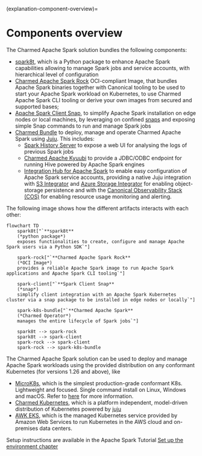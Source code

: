 (explanation-component-overview)=
# Components overview

The Charmed Apache Spark solution bundles the following components:

* [spark8t](https://github.com/canonical/spark-k8s-toolkit-py), which is a Python package to enhance Apache Spark capabilities allowing to manage Spark jobs and service accounts, with hierarchical level of configuration
* [Charmed Apache Spark Rock](https://github.com/canonical/charmed-spark-rock/pkgs/container/charmed-spark) OCI-compliant Image, that bundles Apache Spark binaries together with Canonical tooling to be used to start your Apache Spark workload on Kubernetes, to use Charmed Apache Spark CLI tooling or derive your own images from secured and supported bases;
* [Apache Spark Client Snap](https://snapcraft.io/spark-client), to simplify Apache Spark installation on edge nodes or local machines, by leveraging on confined [snaps](https://snapcraft.io/) and exposing simple Snap commands to run and manage Spark jobs 
* [Charmed Bundle](https://charmhub.io/spark-k8s-bundle) to deploy, manage and operate Charmed Apache Spark using [Juju](https://juju.is/). This includes:
  * [Spark History Server](https://charmhub.io/spark-history-server-k8s) to expose a web UI for analysing the logs of previous Spark jobs
  * [Charmed Apache Kyuubi](https://charmhub.io/kyuubi-k8s) to provide a JDBC/ODBC endpoint for running Hive powered by Apache Spark engines
  * [Integration Hub for Apache Spark](https://charmhub.io/spark-integration-hub-k8s) to enable easy configuration of Apache Spark service accounts, providing a native Juju integration with [S3 Integrator](https://charmhub.io/s3-integrator) and [Azure Storage Integrator](https://charmhub.io/azure-storage-integrator) for enabling object-storage persistence and with the [Canonical Observability Stack (COS)](https://charmhub.io/cos-lite) for enabling resource usage monitoring and alerting.   

The following image shows how the different artifacts interacts with each other:

```mermaid
flowchart TD
    spark8t["`**spark8t** 
    (*python package*)
    exposes functionalities to create, configure and manage Apache Spark users via a Python SDK`"]
    
    spark-rock["`**Charmed Apache Spark Rock** 
    (*OCI Image*)
    provides a reliable Apache Spark image to run Apache Spark applications and Apache Spark CLI tooling`"]

    spark-client["`**Spark Client Snap** 
    (*snap*)
    simplify client integration with an Apache Spark Kubernetes cluster via a snap package to be installed in edge nodes or locally`"]

    spark-k8s-bundle["`**Charmed Apache Spark** 
    (*Charmed Operator*)
    manages the entire lifecycle of Spark jobs`"]

    spark8t --> spark-rock
    spark8t --> spark-client
    spark-rock --> spark-client
    spark-rock --> spark-k8s-bundle
```

The Charmed Apache Spark solution can be used to deploy and manage Apache Spark workloads using the provided distribution on any conformant Kubernetes (for versions 1.26 and above), like
* [MicroK8s](https://microk8s.io/), which is the simplest production-grade conformant K8s. Lightweight and focused. 
Single command install on Linux, Windows and macOS. Refer to [here](https://microk8s.io/#install-microk8s) for more information. 
* [Charmed Kubernetes](https://ubuntu.com/kubernetes/charmed-k8s), which is a platform independent, model-driven distribution of Kubernetes powered by [juju](https://juju.is/) 
* [AWK EKS](https://ubuntu.com/kubernetes/charmed-k8s), which is the managed Kubernetes service provided by Amazon Web Services to run Kubernetes in the AWS cloud and on-premises data centers.

Setup instructions are available in the Apache Spark Tutorial [Set up the environment chapter](/)

